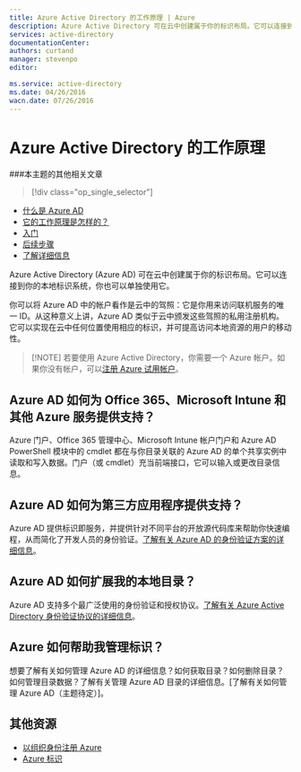 ```yaml
---
title: Azure Active Directory 的工作原理 | Azure
description: Azure Active Directory 可在云中创建属于你的标识布局。它可以连接到你的本地标识系统，你也可以单独使用它。
services: active-directory
documentationCenter: 
authors: curtand
manager: stevenpo
editor: 

ms.service: active-directory
ms.date: 04/26/2016
wacn.date: 07/26/2016
---
```


# Azure Active Directory 的工作原理

###本主题的其他相关文章

> [!div class="op_single_selector"]
- [什么是 Azure AD](./active-directory-whatis.md)
- [它的工作原理是怎样的？](./active-directory-works.md)
- [入门](./active-directory-get-started.md)
- [后续步骤](./active-directory-next-steps.md)
- [了解详细信息](./active-directory-learn-map.md)

Azure Active Directory (Azure AD) 可在云中创建属于你的标识布局。它可以连接到你的本地标识系统，你也可以单独使用它。

你可以将 Azure AD 中的帐户看作是云中的驾照：它是你用来访问联机服务的唯一 ID。从这种意义上讲，Azure AD 类似于云中颁发这些驾照的私用注册机构。它可以实现在云中任何位置使用相应的标识，并可提高访问本地资源的用户的移动性。 

> [!NOTE] 若要使用 Azure Active Directory，你需要一个 Azure 帐户。如果你没有帐户，可以[注册 Azure 试用帐户](https://www.azure.cn/pricing/1rmb-trial)。

## Azure AD 如何为 Office 365、Microsoft Intune 和其他 Azure 服务提供支持？
Azure 门户、Office 365 管理中心、Microsoft Intune 帐户门户和 Azure AD PowerShell 模块中的 cmdlet 都在与你目录关联的 Azure AD 的单个共享实例中读取和写入数据。门户（或 cmdlet）充当前端接口，它可以输入或更改目录信息。
## Azure AD 如何为第三方应用程序提供支持？
Azure AD 提供标识即服务，并提供针对不同平台的开放源代码库来帮助你快速编程，从而简化了开发人员的身份验证。[了解有关 Azure AD 的身份验证方案的详细信息](./active-directory-authentication-scenarios.md)。

## Azure AD 如何扩展我的本地目录？
Azure AD 支持多个最广泛使用的身份验证和授权协议。[了解有关 Azure Active Directory 身份验证协议的详细信息](./active-directory-authentication-scenarios.md)。

## Azure 如何帮助我管理标识？
想要了解有关如何管理 Azure AD 的详细信息？如何获取目录？如何删除目录？如何管理目录数据？了解有关管理 Azure AD 目录的详细信息。[了解有关如何管理 Azure AD（主题待定）]。

## 其他资源

* [以组织身份注册 Azure](./sign-up-organization.md)
* [Azure 标识](./fundamentals-identity.md)

<!---HONumber=Mooncake_0718_2016-->